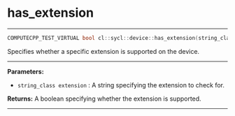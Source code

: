 # has_extension

---

```cpp
COMPUTECPP_TEST_VIRTUAL bool cl::sycl::device::has_extension(string_class extension) const
```


Specifies whether a specific extension is supported on the device. 


---
**Parameters:**

 - `string_class extension`
: A string specifying the extension to check for. 

**Returns:** A boolean specifying whether the extension is supported. 

---
